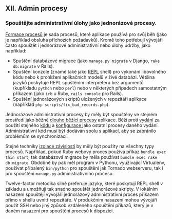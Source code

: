 ## XII. Admin procesy
### Spouštějte administrativní úlohy jako jednorázové procesy.

[Formace procesů](./concurrency) je sada procesů, které aplikace používá pro svůj běh (jako je například obsluha příchozích požadavků). Kromě toho potřebují vývojáři často spouštět i jednorázové administrativní nebo úlohy údržby, jako například:

* Spuštění databázové migrace (jako `manage.py migrate` v Django, `rake db:migrate` v Rails).
* Spuštění konzole (známé také jako [REPL](https://en.wikipedia.org/wiki/Read-eval-print_loop) shell) pro vykonání libovolného kódu nebo k prohlížení aplikačních modelů v živé databázi. Většina jazyků poskytuje REPL spuštěním interpreteru bez argumentů (kupříkladu `python` nebo `perl`) nebo v některých případech samostatným příkazem (jako `irb` u Ruby, `rails console` pro Rails).
* Spuštění jednorázových skriptů uložených v repozitáři aplikace (například `php scripts/fix_bad_records.php`).

Jednorázové administrativní procesy by měly být spouštěny ve stejném prostředí jako běžné [dlouho běžící procesy](./processes) aplikace. Běží proti [vydání](./build-release-run) za použití stejného [kódu](./codebase) a [konfigurace ](./config) jako ostatní procesy daného vydání. Administrativní kód musí být dodáván spolu s aplikací, aby se zabránilo problémům se synchronizací.

Stejné techniky [izolace závislostí](./dependencies) by měly být použity na všechny typy procesů. Například, pokud Ruby webový proces používá příkaz `bundle exec thin start`, tak databázová migrace by měla používat `bundle exec rake db:migrate`. Obdobně by pak měl program v Pythonu, využívající Virtualenv, používat přibalený `bin/python` pro spouštění jak Tornado webserveru, tak i pro spouštění `manage.py` administrativního procesu.

Twelve-factor metodika silně preferuje jazyky, které poskytují REPL shell v základu a umožňují tak snadno spouštět jednorázové skripty. V lokálním  nasazení spouštějí vývojáři jednorázový administrativní proces příkazem přímo v shellu uvnitř repozitáře. V produkčním nasazení mohou vývojáři použít SSH nebo jiný způsob vzdáleného spouštění příkazů, který je v daném nasazení pro spouštění procesů k dispozici.
